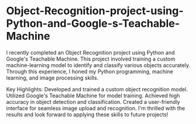 # Object-Recognition-project-using-Python-and-Google-s-Teachable-Machine

I recently completed an Object Recognition project using Python and Google's Teachable Machine. 
This project involved training a custom machine-learning model to identify and classify various objects accurately. 
Through this experience, I honed my Python programming, machine learning, and image processing skills. 

Key Highlights:
Developed and trained a custom object recognition model.
Utilized Google's Teachable Machine for model training.
Achieved high accuracy in object detection and classification.
Created a user-friendly interface for seamless image upload and recognition.
I'm thrilled with the results and look forward to applying these skills to future projects!

